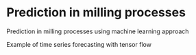 # Prediction in milling processes
Prediction in milling processes using machine learning approach

Example of time series forecasting with tensor flow
